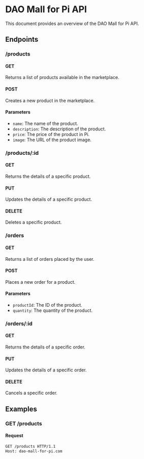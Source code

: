 # DAO Mall for Pi API

This document provides an overview of the DAO Mall for Pi API.

## Endpoints

### /products

#### GET

Returns a list of products available in the marketplace.

#### POST

Creates a new product in the marketplace.

#### Parameters

- `name`: The name of the product.
- `description`: The description of the product.
- `price`: The price of the product in Pi.
- `image`: The URL of the product image.

### /products/:id

#### GET

Returns the details of a specific product.

#### PUT

Updates the details of a specific product.

#### DELETE

Deletes a specific product.

### /orders

#### GET

Returns a list of orders placed by the user.

#### POST

Places a new order for a product.

#### Parameters

- `productId`: The ID of the product.
- `quantity`: The quantity of the product.

### /orders/:id

#### GET

Returns the details of a specific order.

#### PUT

Updates the details of a specific order.

#### DELETE

Cancels a specific order.

## Examples

### GET /products

#### Request

```bash
GET /products HTTP/1.1
Host: dao-mall-for-pi.com









```
